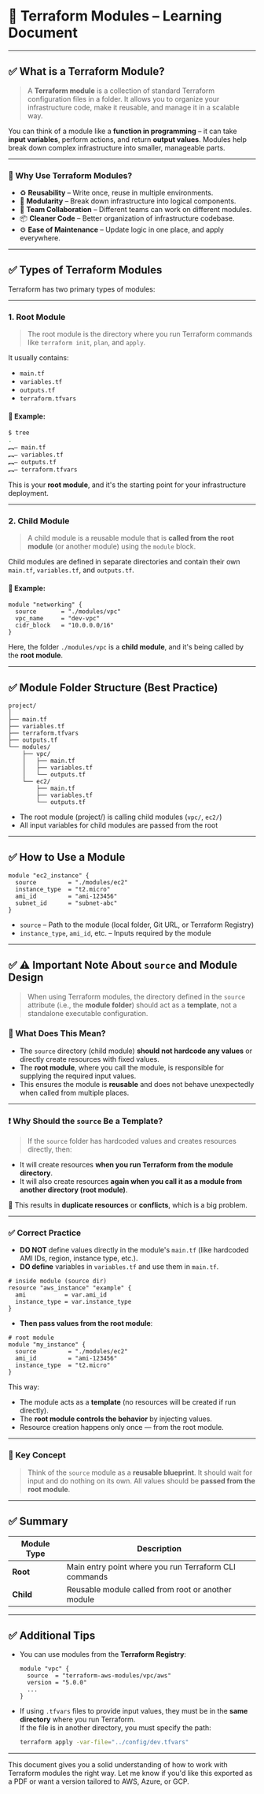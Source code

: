 # 📘 Terraform Modules – Learning Document

---

## ✅ What is a Terraform Module?

> A **Terraform module** is a collection of standard Terraform configuration files in a folder. It allows you to organize your infrastructure code, make it reusable, and manage it in a scalable way.

You can think of a module like a **function in programming** – it can take **input variables**, perform actions, and return **output values**. Modules help break down complex infrastructure into smaller, manageable parts.

---

### 📌 Why Use Terraform Modules?

- ♻️ **Reusability** – Write once, reuse in multiple environments.
- 🧩 **Modularity** – Break down infrastructure into logical components.
- 🤝 **Team Collaboration** – Different teams can work on different modules.
- 📦 **Cleaner Code** – Better organization of infrastructure codebase.
- ⚙️ **Ease of Maintenance** – Update logic in one place, and apply everywhere.

---

## ✅ Types of Terraform Modules

Terraform has two primary types of modules:

---

### 1. **Root Module**

> The root module is the directory where you run Terraform commands like `terraform init`, `plan`, and `apply`.

It usually contains:
- `main.tf`
- `variables.tf`
- `outputs.tf`
- `terraform.tfvars`

#### 🔹 Example:
```bash
$ tree
.
︻— main.tf
︻— variables.tf
︻— outputs.tf
︻— terraform.tfvars
```

This is your **root module**, and it's the starting point for your infrastructure deployment.

---

### 2. **Child Module**

> A child module is a reusable module that is **called from the root module** (or another module) using the `module` block.

Child modules are defined in separate directories and contain their own `main.tf`, `variables.tf`, and `outputs.tf`.

#### 🔹 Example:
```hcl
module "networking" {
  source       = "./modules/vpc"
  vpc_name     = "dev-vpc"
  cidr_block   = "10.0.0.0/16"
}
```

Here, the folder `./modules/vpc` is a **child module**, and it's being called by the **root module**.

---

## ✅ Module Folder Structure (Best Practice)

```
project/
│
├── main.tf
├── variables.tf
├── terraform.tfvars
├── outputs.tf
└── modules/
    ├── vpc/
    │   ├── main.tf
    │   ├── variables.tf
    │   └── outputs.tf
    └── ec2/
        ├── main.tf
        ├── variables.tf
        └── outputs.tf
```

- The root module (project/) is calling child modules (`vpc/`, `ec2/`)
- All input variables for child modules are passed from the root

---

## ✅ How to Use a Module

```hcl
module "ec2_instance" {
  source         = "./modules/ec2"
  instance_type  = "t2.micro"
  ami_id         = "ami-123456"
  subnet_id      = "subnet-abc"
}
```

- `source` – Path to the module (local folder, Git URL, or Terraform Registry)
- `instance_type`, `ami_id`, etc. – Inputs required by the module

---

## ✅ ⚠️ Important Note About `source` and Module Design

> When using Terraform modules, the directory defined in the `source` attribute (i.e., the **module folder**) should act as a **template**, not a standalone executable configuration.

### 🔹 What Does This Mean?

- The `source` directory (child module) **should not hardcode any values** or directly create resources with fixed values.
- The **root module**, where you call the module, is responsible for supplying the required input values.
- This ensures the module is **reusable** and does not behave unexpectedly when called from multiple places.

---

### ❗ Why Should the `source` Be a Template?

> If the `source` folder has hardcoded values and creates resources directly, then:
- It will create resources **when you run Terraform from the module directory**.
- It will also create resources **again when you call it as a module from another directory (root module)**.

🚨 This results in **duplicate resources** or **conflicts**, which is a big problem.

---

### ✅ Correct Practice

- **DO NOT** define values directly in the module's `main.tf` (like hardcoded AMI IDs, region, instance type, etc.).
- **DO define** variables in `variables.tf` and use them in `main.tf`.

```hcl
# inside module (source dir)
resource "aws_instance" "example" {
  ami           = var.ami_id
  instance_type = var.instance_type
}
```

- **Then pass values from the root module**:

```hcl
# root module
module "my_instance" {
  source         = "./modules/ec2"
  ami_id         = "ami-123456"
  instance_type  = "t2.micro"
}
```

This way:
- The module acts as a **template** (no resources will be created if run directly).
- The **root module controls the behavior** by injecting values.
- Resource creation happens only once — from the root module.

---

### 🧠 Key Concept

> Think of the `source` module as a **reusable blueprint**. It should wait for input and do nothing on its own. All values should be **passed from the root module**.

---

## ✅ Summary

| Module Type  | Description                                                  |
|--------------|--------------------------------------------------------------|
| **Root**     | Main entry point where you run Terraform CLI commands        |
| **Child**    | Reusable module called from root or another module           |

---

## ✅ Additional Tips

- You can use modules from the **Terraform Registry**:  
  ```hcl
  module "vpc" {
    source  = "terraform-aws-modules/vpc/aws"
    version = "5.0.0"
    ...
  }
  ```

- If using `.tfvars` files to provide input values, they must be in the **same directory** where you run Terraform.  
  If the file is in another directory, you must specify the path:
  ```bash
  terraform apply -var-file="../config/dev.tfvars"
  ```

---

This document gives you a solid understanding of how to work with Terraform modules the right way. Let me know if you'd like this exported as a PDF or want a version tailored to AWS, Azure, or GCP.

